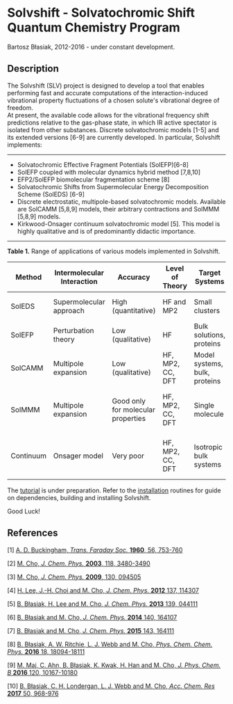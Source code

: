 Solvshift - Solvatochromic Shift Quantum Chemistry Program
==========================================================

Bartosz Błasiak, 2012-2016 - under constant development.

Description
-----------

The Solvshift (SLV) project is designed to develop a tool that enables performing fast and accurate 
computations of the interaction-induced vibrational property fluctuations of a chosen solute's vibrational degree of freedom.  
At present, the available code allows for the vibrational frequency shift predictions
relative to the gas-phase state, in which IR active spectator is isolated from other substances.
Discrete solvatochromic models [1-5] and its extended versions [6-9] are currently developed.
In particular, Solvshift implements:
******
  * Solvatochromic Effective Fragment Potentials (SolEFP)[6-8]
  * SolEFP coupled with molecular dynamics hybrid method [7,8,10]
  * EFP2/SolEFP biomolecular fragmentation scheme [8]
  * Solvatochromic Shifts from Supermolecular Energy Decomposition Scheme (SolEDS) [6-9]
  * Discrete electrostatic, multipole-based solvatochromic models.
    Available are SolCAMM [5,8,9] models, their arbitrary contractions and SolMMM [5,8,9] models.
  * Kirkwood-Onsager continuum solvatochromic model [5]. This model is highly qualitative
    and is of predominantly didactic importance.

******

**Table 1.** Range of applications of various models implemented in Solvshift.

| Method      | Intermolecular Interaction | Accuracy              | Level of Theory  | Target Systems                | Purpose                              | 
| ----------- | -------------------------- | --------------------- | ---------------- | ----------------------------- | ------------------------------------ | 
| SolEDS      | Supermolecular approach    | High (quantitative)   | HF and MP2       | Small clusters                | Validation of simplified models      |
| SolEFP      | Perturbation theory        | Low (qualitative)     | HF               | Bulk solutions, proteins      | Simulations of vibrational spectra   |
| SolCAMM     | Multipole expansion        | Low (qualitative)     | HF, MP2, CC, DFT | Model systems, bulk, proteins | Simulations of vibrational spectra   |
| SolMMM      | Multipole expansion        | Good only for molecular properties | HF, MP2, CC, DFT | Single molecule  | Electrostatic solvatochromic properties (e.g. Stark tuning rates) | 
| Continuum   | Onsager model              | Very poor             | HF, MP2, CC, DFT | Isotropic bulk systems        | Learning, rough trends with increasing polarity of a solvent |

The [tutorial](https://github.com/globulion/slv/blob/master/doc/tutor/USAGE.md "Title") is under preparation.
Refer to the [installation](https://github.com/globulion/slv/blob/master/doc/INSTALL.md "Title") routines
for guide on dependencies, building and installing Solvshift.

Good Luck!

References
----------

[1] [A. D. Buckingham, *Trans. Faraday Soc.* **1960**, 56, 753-760](http://pubs.rsc.org/en/content/articlepdf/1960/tf/tf9605600753 "Title")

[2] [M. Cho, *J. Chem. Phys.* **2003**, 118, 3480-3490](http://scitation.aip.org/content/aip/journal/jcp/118/8/10.1063/1.1536979)

[3] [M. Cho, *J. Chem. Phys.* **2009**, 130, 094505](http://scitation.aip.org/content/aip/journal/jcp/130/9/10.1063/1.3079609)

[4] [H. Lee, J.-H. Choi and M. Cho, *J. Chem. Phys.* **2012** 137, 114307](http://scitation.aip.org/content/aip/journal/jcp/137/11/10.1063/1.4751477)

[5] [B. Błasiak, H. Lee and M. Cho, *J. Chem. Phys.* **2013** 139, 044111](http://scitation.aip.org/content/aip/journal/jcp/139/4/10.1063/1.4816041)

[6] [B. Błasiak and M. Cho, *J. Chem. Phys.* **2014** 140, 164107](http://scitation.aip.org/content/aip/journal/jcp/140/16/10.1063/1.4872040)

[7] [B. Błasiak and M. Cho, *J. Chem. Phys.* **2015** 143, 164111](http://scitation.aip.org/content/aip/journal/jcp/143/16/10.1063/1.4934667)

[8] [B. Błasiak, A. W. Ritchie, L. J. Webb and M. Cho, *Phys. Chem. Chem. Phys.* **2016** 18, 18094-18111](http://pubs.rsc.org/en/content/articlehtml/2016/cp/c6cp01578f)

[9] [M. Maj, C. Ahn, B. Błasiak, K. Kwak, H. Han and M. Cho, *J. Phys. Chem. B* **2016** 120, 10167-10180](http://pubs.acs.org/doi/abs/10.1021/acs.jpcb.6b04319)

[10] [B. Błasiak, C. H. Londergan, L. J. Webb and M. Cho, *Acc. Chem. Res* **2017** 50, 968-976](http://pubs.acs.org/doi/abs/10.1021/acs.accounts.7b00002)

